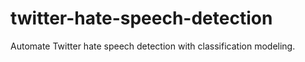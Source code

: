 # twitter-hate-speech-detection
Automate Twitter hate speech detection with classification modeling.

